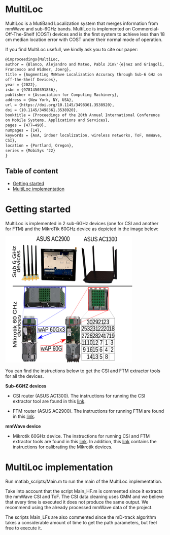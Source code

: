 # MultiLoc

MultiLoc is a MutiBand Localization system that merges information from mmWave and sub-6GHz bands. MultiLoc is implemented on Commercial-Off-The-Shelf  (COST) devices and is the first system to achieve less than 18 cm median location error with COST under their normal mode of operation.

If you find MultiLoc usefull, we kindly ask you to cite our paper:
```
@inproceedings{MultiLoc,
author = {Blanco, Alejandro and Mateo, Pablo Jim\'{e}nez and Gringoli, Francesco and Widmer, Joerg},
title = {Augmenting MmWave Localization Accuracy through Sub-6 GHz on off-the-Shelf Devices},
year = {2022},
isbn = {9781450391856},
publisher = {Association for Computing Machinery},
address = {New York, NY, USA},
url = {https://doi.org/10.1145/3498361.3538920},
doi = {10.1145/3498361.3538920},
booktitle = {Proceedings of the 20th Annual International Conference on Mobile Systems, Applications and Services},
pages = {477–490},
numpages = {14},
keywords = {AoA, indoor localization, wireless networks, ToF, mmWave, CSI},
location = {Portland, Oregon},
series = {MobiSys '22}
}
```

## Table of content

- [Getting started](#getting-started)
- [MultiLoc implementation](#multiloc-implementation)

# Getting started

MultiLoc is implemented in 2 sub-6GHz devices (one for CSI and another for FTM) and the MikroTik 60GHz device as depicted in the image below:

<img src="https://github.com/IMDEANetworksWNG/MultiLoc/blob/main/implementation.png" width="400" height="400">

You can find the instructions below to get the CSI and FTM extractor tools for all the devices.

**Sub-6GHZ devices**

* CSI  router (ASUS AC1300). The instructions for running the CSI extractor tool are found in this [link](https://github.com/IMDEANetworksWNG/UbiLocate).

* FTM  router (ASUS AC2900). The instructions for running FTM are found in this [link](https://www.winlab.rutgers.edu/~gruteser/projects/ftm/index.htm).


**mmWave device**

* Mikrotik 60GHz device. The instructions for running CSI and FTM extractor tools are found in this [link](https://github.com/IMDEANetworksWNG/Mikrotik-researcher-tools). In addition, this [link](https://github.com/IMDEANetworksWNG/MikroTik-mD-Track) contains the instructions for calibrating the Mikrotik devices. 

# MultiLoc implementation
Run matlab_scripts/Main.m to run the main of the MultiLoc implementation.

Take into account that the script Main_HF.m is commented since it extracts the mmWave CSI and ToF. The CSI data cleaning uses GMM and we believe that every time is executed it does not produce the same output. We recommend using the already processed mmWave data of the project.

The scripts Main_LFs are also commented since the mD-track algorithm takes a considerable amount of time to get the path parameters, but feel free to execute it.
